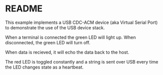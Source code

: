 # README

This example implements a USB CDC-ACM device (aka Virtual Serial Port)
to demonstrate the use of the USB device stack.

When a terminal is connected the green LED will light up.  When disconnected,
the green LED will turn off.

When data is recieved, it will echo the data back to the host.

The red LED is toggled constantly and a string is sent over USB every
time the LED changes state as a heartbeat.
